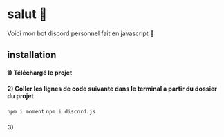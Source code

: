 # salut 👋

Voici mon bot discord personnel fait en javascript 🤖

## installation 

#### 1) Téléchargé le projet

#### 2) Coller les lignes de code suivante dans le terminal a partir du dossier du projet

`npm i moment`
`npm i discord.js`

#### 3) 
